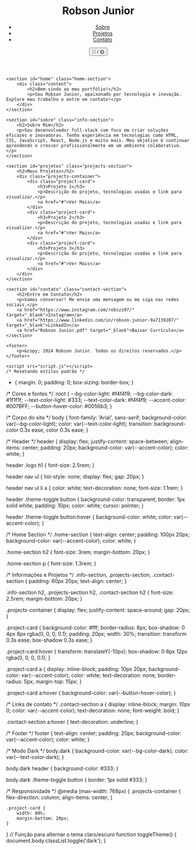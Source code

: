 <!DOCTYPE html>
<html lang="pt-BR">

<head>
    <meta charset="UTF-8">
    <meta name="viewport" content="width=device-width, initial-scale=1.0">
    <title>Portfólio - Robson Junior</title>
    <link rel="stylesheet" href="style.css">
    <link rel="icon" href="favicon.ico" type="image/x-icon">
</head>

<body>
    <header>
        <div class="logo">
            <h1>Robson Junior</h1>
        </div>
        <nav>
            <ul>
                <li><a href="#sobre">Sobre</a></li>
                <li><a href="#projetos">Projetos</a></li>
                <li><a href="#contato">Contato</a></li>
            </ul>
        </nav>
        <div class="theme-toggle">
            <button onclick="toggleTheme()">🌙 / 🌞</button>
        </div>
    </header>

    <section id="home" class="home-section">
        <div class="content">
            <h2>Bem-vindo ao meu portfólio!</h2>
            <p>Sou Robson Junior, apaixonado por tecnologia e inovação. Explore meu trabalho e entre em contato!</p>
        </div>
    </section>

    <section id="sobre" class="info-section">
        <h2>Sobre Mim</h2>
        <p>Sou desenvolvedor full-stack com foco em criar soluções eficazes e inovadoras. Tenho experiência em tecnologias como HTML, CSS, JavaScript, React, Node.js e muito mais. Meu objetivo é continuar aprendendo e crescer profissionalmente em um ambiente colaborativo.</p>
    </section>

    <section id="projetos" class="projects-section">
        <h2>Meus Projetos</h2>
        <div class="projects-container">
            <div class="project-card">
                <h3>Projeto 1</h3>
                <p>Descrição do projeto, tecnologias usadas e link para visualizar.</p>
                <a href="#">Ver Mais</a>
            </div>
            <div class="project-card">
                <h3>Projeto 2</h3>
                <p>Descrição do projeto, tecnologias usadas e link para visualizar.</p>
                <a href="#">Ver Mais</a>
            </div>
            <div class="project-card">
                <h3>Projeto 3</h3>
                <p>Descrição do projeto, tecnologias usadas e link para visualizar.</p>
                <a href="#">Ver Mais</a>
            </div>
        </div>
    </section>

    <section id="contato" class="contact-section">
        <h2>Entre em Contato</h2>
        <p>Vamos conversar! Me envie uma mensagem ou me siga nas redes sociais.</p>
        <a href="https://www.instagram.com/robszz07/" target="_blank">Instagram</a>
        <a href="https://www.linkedin.com/in/robson-junior-9a7139287/" target="_blank">LinkedIn</a>
        <a href="Robson Junior.pdf" target="_blank">Baixar Currículo</a>
    </section>

    <footer>
        <p>&copy; 2024 Robson Junior. Todos os direitos reservados.</p>
    </footer>

    <script src="script.js"></script>
    /* Resetando estilos padrão */
* {
    margin: 0;
    padding: 0;
    box-sizing: border-box;
}

/* Cores e fontes */
:root {
    --bg-color-light: #f4f4f9;
    --bg-color-dark: #1f1f1f;
    --text-color-light: #333;
    --text-color-dark: #f4f4f9;
    --accent-color: #007BFF;
    --button-hover-color: #0056b3;
}

/* Corpo do site */
body {
    font-family: 'Arial', sans-serif;
    background-color: var(--bg-color-light);
    color: var(--text-color-light);
    transition: background-color 0.3s ease, color 0.3s ease;
}

/* Header */
header {
    display: flex;
    justify-content: space-between;
    align-items: center;
    padding: 20px;
    background-color: var(--accent-color);
    color: white;
}

header .logo h1 {
    font-size: 2.5rem;
}

header nav ul {
    list-style: none;
    display: flex;
    gap: 20px;
}

header nav ul li a {
    color: white;
    text-decoration: none;
    font-size: 1.1rem;
}

header .theme-toggle button {
    background-color: transparent;
    border: 1px solid white;
    padding: 10px;
    color: white;
    cursor: pointer;
}

header .theme-toggle button:hover {
    background-color: white;
    color: var(--accent-color);
}

/* Home Section */
.home-section {
    text-align: center;
    padding: 100px 20px;
    background-color: var(--accent-color);
    color: white;
}

.home-section h2 {
    font-size: 3rem;
    margin-bottom: 20px;
}

.home-section p {
    font-size: 1.3rem;
}

/* Informações e Projetos */
.info-section, .projects-section, .contact-section {
    padding: 60px 20px;
    text-align: center;
}

.info-section h2, .projects-section h2, .contact-section h2 {
    font-size: 2.5rem;
    margin-bottom: 20px;
}

.projects-container {
    display: flex;
    justify-content: space-around;
    gap: 20px;
}

.project-card {
    background-color: #fff;
    border-radius: 8px;
    box-shadow: 0 4px 8px rgba(0, 0, 0, 0.1);
    padding: 20px;
    width: 30%;
    transition: transform 0.3s ease, box-shadow 0.3s ease;
}

.project-card:hover {
    transform: translateY(-10px);
    box-shadow: 0 6px 12px rgba(0, 0, 0, 0.1);
}

.project-card a {
    display: inline-block;
    padding: 10px 20px;
    background-color: var(--accent-color);
    color: white;
    text-decoration: none;
    border-radius: 5px;
    margin-top: 15px;
}

.project-card a:hover {
    background-color: var(--button-hover-color);
}

/* Links de contato */
.contact-section a {
    display: inline-block;
    margin: 10px 0;
    color: var(--accent-color);
    text-decoration: none;
    font-weight: bold;
}

.contact-section a:hover {
    text-decoration: underline;
}

/* Footer */
footer {
    text-align: center;
    padding: 20px;
    background-color: var(--accent-color);
    color: white;
}

/* Modo Dark */
body.dark {
    background-color: var(--bg-color-dark);
    color: var(--text-color-dark);
}

body.dark header {
    background-color: #333;
}

body.dark .theme-toggle button {
    border: 1px solid #333;
}

/* Responsividade */
@media (max-width: 768px) {
    .projects-container {
        flex-direction: column;
        align-items: center;
    }

    .project-card {
        width: 80%;
        margin-bottom: 20px;
    }
}
// Função para alternar o tema claro/escuro
function toggleTheme() {
    document.body.classList.toggle('dark');
}

</body>

</html>

